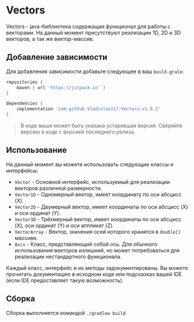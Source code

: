 # Vectors

Vectors - java-библиотека содержащая функционал для работы с векторами.
На данный момент присутствуют реализации 1D, 2D и 3D векторов, а так же вектор-массив.

## Добавление зависимости

Для добавления зависимости добавьте следующее в ваш `build.grale`:

```groovy
repositories {
    maven { url 'https://jitpack.io' }
}

dependencies {
    implementation 'com.github.Vladislav117:Vectors:v1.0.2'
}
```

> В коде выше может быть указана устаревшая версия. Сверяйте версию в коде с версией последнего релиза.

## Использование

На данный момент вы можете использовать следующие классы и интерфейсы:

- `Vector` - Основной интерфейс, используемый для реализации векторов различной размерности.
- `Vector1D` - Одномерный вектор, имеет координату по оси абсцисс (X).
- `Vector2D` - Двумерный вектор, имеет координаты по оси абсцисс (X) и оси ординат (Y).
- `Vector3D` - Трёхмерный вектор, имеет координаты по оси абсцисс (X), оси ординат (Y) и оси аппликат (Z).
- `VectorArray` - Вектор, значения осей которого хранятся в `double[]` массиве.
- `Axis` - Класс, представляющий собой ось. Для обычного использования векторов излишний,
  но может потребоваться для реализации нестандартного функционала.

Каждый класс, интерфейс и их методы задокументированы. Вы можете прочитать документацию в исходном коде или подсказках
вашей IDE (если IDE предоставляет такую возможность).

## Сборка

Сборка выполняется командой `./gradlew build`
